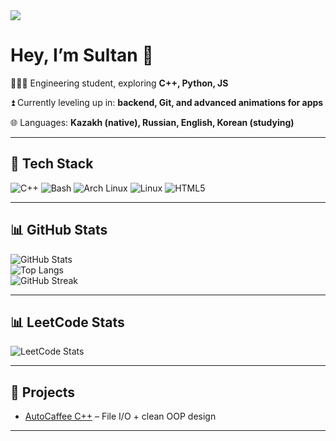 <img src="https://capsule-render.vercel.app/api?type=wave&color=gradient&height=200&section=header&text=Hey%20I'm%20Sultan!&fontSize=50" />


# Hey, I’m Sultan 👋  

👨🏻‍💻 Engineering student, exploring **C++, Python, JS** 

⏫ Currently leveling up in: **backend, Git, and advanced animations for apps** 

🌐 Languages: **Kazakh (native), Russian, English, Korean (studying)**

---

## 🔧 Tech Stack  
![C++](https://img.shields.io/badge/-C++-00599C?style=flat&logo=cplusplus&logoColor=white)
![Bash](https://img.shields.io/badge/-GNU%20Bash-4EAA25?style=flat&logo=gnubash&logoColor=white)
![Arch Linux](https://img.shields.io/badge/-ArchLinux-1793D1?style=flat&logo=archlinux&logoColor=white)
![Linux](https://img.shields.io/badge/-Linux-FCC624?style=flat&logo=linux&logoColor=black)
![HTML5](https://img.shields.io/badge/-HTML5-E34F26?style=flat&logo=html5&logoColor=white)

---

## 📊 GitHub Stats  
![GitHub Stats](https://github-readme-stats.vercel.app/api?username=YepSultan&show_icons=true&theme=radical)  
![Top Langs](https://github-readme-stats.vercel.app/api/top-langs/?username=YepSultan&layout=compact&theme=radical)  
![GitHub Streak](https://streak-stats.demolab.com?user=YepSultan&theme=radical)

---
## 📊 LeetCode Stats
![LeetCode Stats](https://leetcard.jacoblin.cool/yepSultan000?theme=dark&font=Consolas&ext=contest)


---

## 🚧 Projects
- [AutoCaffee C++](https://github.com/YepSultan/AutoCaffee) – File I/O + clean OOP design  

---
